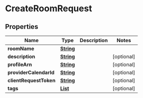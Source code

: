 

# CreateRoomRequest


## Properties

| Name | Type | Description | Notes |
|------------ | ------------- | ------------- | -------------|
|**roomName** | [**String**](String.md) |  |  |
|**description** | [**String**](String.md) |  |  [optional] |
|**profileArn** | [**String**](String.md) |  |  [optional] |
|**providerCalendarId** | [**String**](String.md) |  |  [optional] |
|**clientRequestToken** | [**String**](String.md) |  |  [optional] |
|**tags** | [**List**](List.md) |  |  [optional] |



